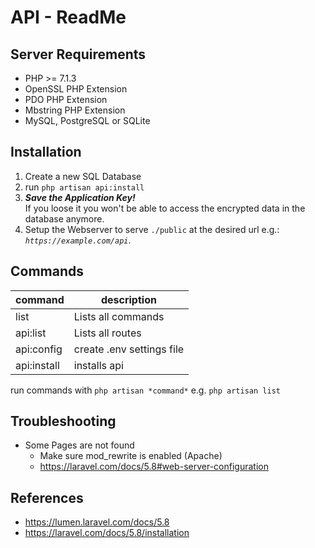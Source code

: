 # API - ReadMe

## Server Requirements

-   PHP >= 7.1.3
-   OpenSSL PHP Extension
-   PDO PHP Extension
-   Mbstring PHP Extension
-   MySQL, PostgreSQL or SQLite

## Installation

1. Create a new SQL Database
2. run `php artisan api:install`
3. **_Save the Application Key!_**  
   If you loose it you won't be able to access the encrypted data in the database anymore.
4. Setup the Webserver to serve `./public` at the desired url e.g.: _`https://example.com/api`_.

## Commands

| command     | description               |
| ----------- | ------------------------- |
| list        | Lists all commands        |
| api:list    | Lists all routes          |
| api:config  | create .env settings file |
| api:install | installs api              |

run commands with `php artisan *command*` e.g. `php artisan list`

## Troubleshooting

-   Some Pages are not found
    -   Make sure mod_rewrite is enabled (Apache)
    -   <https://laravel.com/docs/5.8#web-server-configuration>

## References

-   <https://lumen.laravel.com/docs/5.8>
-   <https://laravel.com/docs/5.8/installation>

